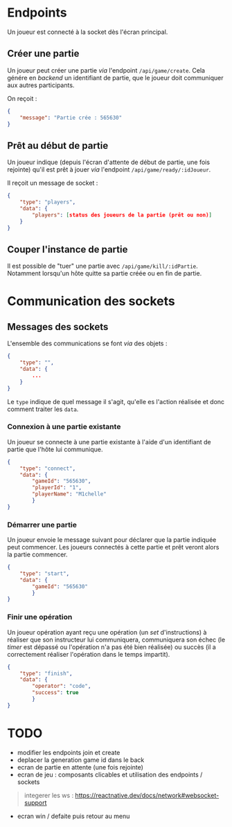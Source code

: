 # Endpoints

Un joueur est connecté à la socket dès l'écran principal.

## Créer une partie

Un joueur peut créer une partie _via_ l'endpoint `/api/game/create`.
Cela génére en _backend_ un identifiant de partie, que le joueur doit communiquer aux autres participants.

On reçoit :
```json
{
    "message": "Partie crée : 565630"
}
``` 

## Prêt au début de partie

Un joueur indique (depuis l'écran d'attente de début de partie, une fois rejointe) qu'il est prêt à jouer _via_ l'endpoint `/api/game/ready/:idJoueur`.

Il reçoit un message de socket :
```json
{
    "type": "players",
    "data": {
        "players": [status des joueurs de la partie (prêt ou non)]
    }
}
```

## Couper l'instance de partie

Il est possible de "tuer" une partie avec `/api/game/kill/:idPartie`.
Notamment lorsqu'un hôte quitte sa partie créée ou en fin de partie.

# Communication des sockets
## Messages des sockets

L'ensemble des communications se font _via_ des objets :
```json
{
    "type": "",
    "data": {
        ...
    }
}
```
Le `type` indique de quel message il s'agit, qu'elle es l'action réalisée et donc comment traiter les `data`.

### Connexion à une partie existante

Un joueur se connecte à une partie existante à l'aide d'un identifiant de partie que l'hôte lui communique.

```json
{
    "type": "connect",
    "data": {
        "gameId": "565630",
        "playerId": "1",
        "playerName": "M1chelle"
        }   
}
```

### Démarrer une partie

Un joueur envoie le message suivant pour déclarer que la partie indiquée peut commencer.
Les joueurs connectés à cette partie et prêt veront alors la partie commencer.

```json
{
    "type": "start",
    "data": {
        "gameId": "565630"
        }
}
```

### Finir une opération

Un joueur opération ayant reçu une opération (un _set_ d'instructions) à réaliser que son instructeur lui communiquera, communiquera son échec (le _timer_ est dépassé ou l'opération n'a pas été bien réalisée) ou succès (il a correctement réaliser l'opération dans le temps impartit).

```json
{
    "type": "finish",
    "data": {
        "operator": "code",
        "success": true
        }
}
```

# TODO

- modifier les endpoints join et create 
- deplacer la generation game id dans le back
- ecran de partie en attente (une fois rejointe)
- ecran de jeu : composants clicables et utilisation des endpoints / sockets
> integerer les ws : https://reactnative.dev/docs/network#websocket-support
- ecran win / defaite puis retour au menu